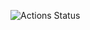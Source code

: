 ![Actions Status](https://github.com/sahaviev/frontend-project-lvl2/workflows/Base%20check/badge.svg)
